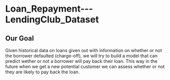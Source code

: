 # Loan_Repayment---LendingClub_Dataset
## Our Goal

Given historical data on loans given out with information on whether or not the borrower defaulted (charge-off), we will try to build a model that can predict wether or not a borrower will pay back their loan. This way in the future when we get a new potential customer we can assess whether or not they are likely to pay back the loan.
